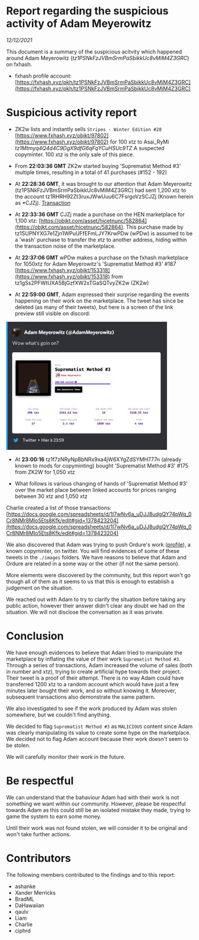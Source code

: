 Report regarding the suspicious activity of Adam Meyerowitz
===================

*12/12/2021*

This document is a summary of the suspicious acitvity which happened around Adam Meyerowitz (*tz1PSNkFzJVBmSrmPaSbikkUc8vMiM4Z3GRC*) on fxhash.

* fxhash profile account: [https://fxhash.xyz/pkh/tz1PSNkFzJVBmSrmPaSbikkUc8vMiM4Z3GRC](https://fxhash.xyz/pkh/tz1PSNkFzJVBmSrmPaSbikkUc8vMiM4Z3GRC)


# Suspicious activity report

* ZK2w lists and instantly sells `Stripes - Winter Edition #28` [https://www.fxhash.xyz/objkt/97802](https://www.fxhash.xyz/objkt/97802) for 100 xtz to Asai_RyMi *tz1Mtmyq4Q4d4C9DgX9dfG6qFqYCuHSUc9TZ* A suspected copyminter. 100 xtz is the only sale of this piece.

* From **22:03:36 GMT** ZK2w started buying 'Suprematist Method #3' multiple times, resulting in a total of 41 purchases (#152 - 192)

* At **22:28:36 GMT**, it was brought to our attention that Adam Meyerowitz (tz1PSNkFzJVBmSrmPaSbikkUc8vMiM4Z3GRC) had sent 1,200 xtz to the account tz1RHRH92Zt3ruxJWwUuu6C7FsrgoVzSCJZj (Known herein as *CJZj). [Transaction](https://tzstats.com/op67LTpgp8TZTgzBwnBPsniiRvVoJ7sdK9fawAxCM8sixf6PqR4)

* At **22:33:36 GMT** CJZj made a purchase on the HEN marketplace for 1,100 xtz: [https://objkt.com/asset/hicetnunc/582864](https://objkt.com/asset/hicetnunc/582864). This purchase made by tz1SUPNYXG7e1Zjn1WPuUFfEFmLJY7KrwPDw (wPDw) is assumed to be a 'wash' purchase to transfer the xtz to another address, hiding within the transaction noise of the marketplace. 

* At **22:37:06 GMT** wPDw makes a purchase on the fxhash marketplace for 1050xtz for Adam Meyerowitz's 'Suprematist Method #3' #187 [https://www.fxhash.xyz/objkt/153318](https://www.fxhash.xyz/objkt/153318) from tz1gSs2PFWtUXA5BjGzfXW2xTGaSQTvyZK2w (ZK2w)

* At **22:59:00 GMT**, Adam expressed their surprise regarding the events happening on their work on the marketplace. The tweet has since be deleted (as many of their tweets), but here is a screen of the link preview still visible on discord:

![Adam expresses their surprise regarding the events](./images/tweet-1.jpg)

* At **23:00:16** tz1f7zNRyNpBbNRx9xa4jW6XYgZdSYMH777n (already known to mods for copyminting) bought 'Suprematist Method #3' #175 from ZK2W for 1,050 xtz

* What follows is various changing of hands of 'Suprematist Method #3' over the market place between linked accounts for prices ranging between 30 xtz and 1,050 xtz

Charlie created a list of those transactions: [https://docs.google.com/spreadsheets/d/1I7wNv6a_uDJJ8udgQY74pWq_0Cr8NMr8Mlo5Ets8Kfk/edit#gid=1378423204](https://docs.google.com/spreadsheets/d/1I7wNv6a_uDJJ8udgQY74pWq_0Cr8NMr8Mlo5Ets8Kfk/edit#gid=1378423204)

We also discovered that Adam was trying to push Ordure's work ([profile](https://www.fxhash.xyz/pkh/tz1VE1gFxMZ5TVCwWaYpXGANcfhyjgiUGkpg)), a known copyminter, on twitter. You will find evidences of some of these tweets in the `./images` folders. We have reasons to believe that Adam and Ordure are related in a some way or the other (if not the same person).

More elements were discovered by the community, but this report won't go though all of them as it seems to us that this is enough to establish a judgement on the situation.

We reached out with Adam to try to clarify the situation before taking any public action, however their answer didn't clear any doubt we had on the situation. We will not disclose the conversation as it was private.

# Conclusion

We have enough evidences to believe that Adam tried to manipulate the marketplace by inflating the value of their work `Suprematist Method #3`. Through a series of transactions, Adam increased the volume of sales (both in number and xtz), trying to create artificial hype towards their project. Their tweet is a proof of their attempt. There is no way Adam could have transferred 1200 xtz to a random account which would have just a few minutes later bought their work, and so without knowing it. Moreover, subsequent transactions also demonstrate the same pattern.

We also investigated to see if the work produced by Adam was stolen somewhere, but we couldn't find anything.

We decided to flag `Suprematist Method #3` as `MALICIOUS` content since Adam was clearly manipulating its value to create some hype on the marketplace. We decided not to flag Adam account because their work doesn't seem to be stolen.

We will carefully monitor their work in the future.


# Be respectful

We can understand that the bahaviour Adam had with their work is not something we want within our community. However, please be respectful towards Adam as this could still be an isolated mistake they made, trying to game the system to earn some money.

Until their work was not found stolen, we will consider it to be original and won't take further actions.


# Contributors

The following members contributed to the findings and to this report:
* ashanke
* Xander Merricks
* BradML
* DaHawaiian
* qaulv
* Liam
* Charlie
* ciphrd 